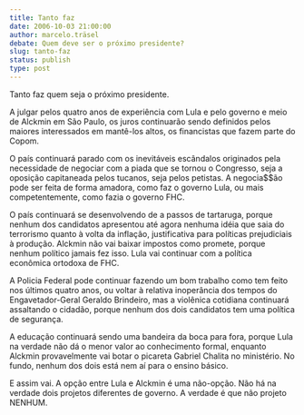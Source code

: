 ```yaml
---
title: Tanto faz
date: 2006-10-03 21:00:00
author: marcelo.träsel
debate: Quem deve ser o próximo presidente?
slug: tanto-faz
status: publish 
type: post
---
```


Tanto faz quem seja o próximo presidente.   
  
A julgar pelos quatro anos de experiência com Lula e pelo governo e meio de Alckmin em São Paulo, os juros continuarão sendo definidos pelos maiores interessados em mantê-los altos, os financistas que fazem parte do Copom.   
  
O país continuará parado com os inevitáveis escândalos originados pela necessidade de negociar com a piada que se tornou o Congresso, seja a oposição capitaneada pelos tucanos, seja pelos petistas. A negocia$$ão pode ser feita de forma amadora, como faz o governo Lula, ou mais competentemente, como fazia o governo FHC.  
  
O país continuará se desenvolvendo de a passos de tartaruga, porque nenhum dos candidatos apresentou até agora nenhuma idéia que saia do terrorismo quanto à volta da inflação, justificativa para políticas prejudiciais à produção. Alckmin não vai baixar impostos como promete, porque nenhum político jamais fez isso. Lula vai continuar com a política econômica ortodoxa de FHC.  
   
A Policia Federal pode continuar fazendo um bom trabalho como tem feito nos últimos quatro anos, ou voltar à relativa inoperância dos tempos do Engavetador-Geral Geraldo Brindeiro, mas a violênica cotidiana continuará assaltando o cidadão, porque nenhum dos dois candidatos tem uma política de segurança.  
  
A educação continuará sendo uma bandeira da boca para fora, porque Lula na verdade não dá o menor valor ao conhecimento formal, enquanto Alckmin provavelmente vai botar o picareta Gabriel Chalita no ministério. No fundo, nenhum dos dois está nem aí para o ensino básico.  
  
E assim vai. A opção entre Lula e Alckmin é uma não-opção. Não há na verdade dois projetos diferentes de governo. A verdade é que não projeto NENHUM.  

